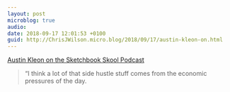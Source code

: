 ```yaml
---
layout: post
microblog: true
audio: 
date: 2018-09-17 12:01:53 +0100
guid: http://ChrisJWilson.micro.blog/2018/09/17/austin-kleon-on.html
---
```

[Austin Kleon on the Sketchbook Skool Podcast](https://youtu.be/YULPUe0vgWA)
> “I think a lot of that side hustle stuff comes from the economic pressures of the day. 
